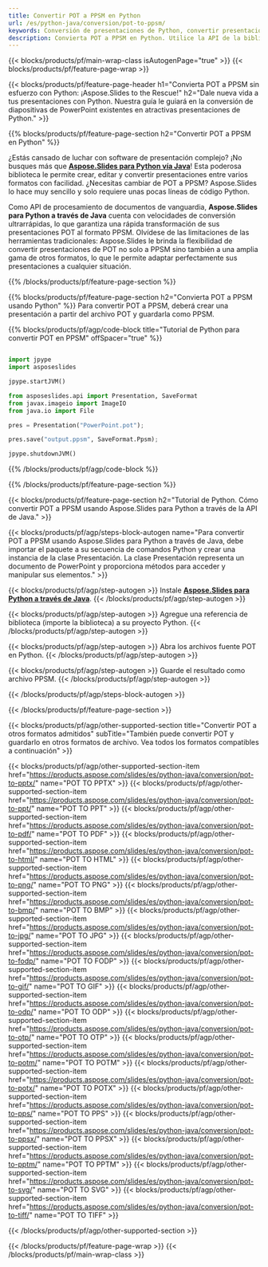 ```yaml
---
title: Convertir POT a PPSM en Python
url: /es/python-java/conversion/pot-to-ppsm/
keywords: Conversión de presentaciones de Python, convertir presentaciones a Python, Python para presentaciones, Aspose.Slides Python, conversión de POT a PPSM, biblioteca de presentaciones de Python
description: Convierta POT a PPSM en Python. Utilice la API de la biblioteca Python para convertir archivos POT a PPSM
---
```


{{< blocks/products/pf/main-wrap-class isAutogenPage="true" >}}
{{< blocks/products/pf/feature-page-wrap >}}

{{< blocks/products/pf/feature-page-header h1="Convierta POT a PPSM sin esfuerzo con Python: ¡Aspose.Slides to the Rescue!" h2="Dale nueva vida a tus presentaciones con Python. Nuestra guía le guiará en la conversión de diapositivas de PowerPoint existentes en atractivas presentaciones de Python." >}}

{{% blocks/products/pf/feature-page-section h2="Convertir POT a PPSM en Python" %}}

¿Estás cansado de luchar con software de presentación complejo? ¡No busques más que [**Aspose.Slides para Python vía Java**](https://products.aspose.com/slides/es/python-java/)! Esta poderosa biblioteca le permite crear, editar y convertir presentaciones entre varios formatos con facilidad. ¿Necesitas cambiar de POT a PPSM? Aspose.Slides lo hace muy sencillo y solo requiere unas pocas líneas de código Python.

Como API de procesamiento de documentos de vanguardia, **Aspose.Slides para Python a través de Java** cuenta con velocidades de conversión ultrarrápidas, lo que garantiza una rápida transformación de sus presentaciones POT al formato PPSM. Olvídese de las limitaciones de las herramientas tradicionales: Aspose.Slides le brinda la flexibilidad de convertir presentaciones de POT no solo a PPSM sino también a una amplia gama de otros formatos, lo que le permite adaptar perfectamente sus presentaciones a cualquier situación.

{{% /blocks/products/pf/feature-page-section %}}

{{% blocks/products/pf/feature-page-section  h2="Convierta POT a PPSM usando Python" %}}
Para convertir POT a PPSM, deberá crear una presentación a partir del archivo POT y guardarla como PPSM.

{{% blocks/products/pf/agp/code-block title="Tutorial de Python para convertir POT en PPSM" offSpacer="true" %}}

```python

import jpype
import asposeslides

jpype.startJVM()

from asposeslides.api import Presentation, SaveFormat
from javax.imageio import ImageIO
from java.io import File

pres = Presentation("PowerPoint.pot");

pres.save("output.ppsm", SaveFormat.Ppsm);

jpype.shutdownJVM()
```


{{% /blocks/products/pf/agp/code-block %}}

{{% /blocks/products/pf/feature-page-section %}}

{{< blocks/products/pf/feature-page-section  h2="Tutorial de Python. Cómo convertir POT a PPSM usando Aspose.Slides para Python a través de la API de Java." >}}

{{< blocks/products/pf/agp/steps-block-autogen name="Para convertir POT a PPSM usando Aspose.Slides para Python a través de Java, debe importar el paquete a su secuencia de comandos Python y crear una instancia de la clase Presentación. La clase Presentación representa un documento de PowerPoint y proporciona métodos para acceder y manipular sus elementos." >}}

{{< blocks/products/pf/agp/step-autogen >}}
Instale [**Aspose.Slides para Python a través de Java**](https://products.aspose.com/slides/es/python-java/).
{{< /blocks/products/pf/agp/step-autogen >}}

{{< blocks/products/pf/agp/step-autogen >}}
Agregue una referencia de biblioteca (importe la biblioteca) a su proyecto Python.
{{< /blocks/products/pf/agp/step-autogen >}}

{{< blocks/products/pf/agp/step-autogen >}}
Abra los archivos fuente POT en Python.
{{< /blocks/products/pf/agp/step-autogen >}}

{{< blocks/products/pf/agp/step-autogen >}}
Guarde el resultado como archivo PPSM.
{{< /blocks/products/pf/agp/step-autogen >}}

{{< /blocks/products/pf/agp/steps-block-autogen >}}

{{< /blocks/products/pf/feature-page-section >}}

{{< blocks/products/pf/agp/other-supported-section title="Convertir POT a otros formatos admitidos" subTitle="También puede convertir POT y guardarlo en otros formatos de archivo. Vea todos los formatos compatibles a continuación" >}}

{{< blocks/products/pf/agp/other-supported-section-item href="https://products.aspose.com/slides/es/python-java/conversion/pot-to-pptx/" name="POT TO PPTX" >}}
{{< blocks/products/pf/agp/other-supported-section-item href="https://products.aspose.com/slides/es/python-java/conversion/pot-to-ppt/" name="POT TO PPT" >}}
{{< blocks/products/pf/agp/other-supported-section-item href="https://products.aspose.com/slides/es/python-java/conversion/pot-to-pdf/" name="POT TO PDF" >}}
{{< blocks/products/pf/agp/other-supported-section-item href="https://products.aspose.com/slides/es/python-java/conversion/pot-to-html/" name="POT TO HTML" >}}
{{< blocks/products/pf/agp/other-supported-section-item href="https://products.aspose.com/slides/es/python-java/conversion/pot-to-png/" name="POT TO PNG" >}}
{{< blocks/products/pf/agp/other-supported-section-item href="https://products.aspose.com/slides/es/python-java/conversion/pot-to-bmp/" name="POT TO BMP" >}}
{{< blocks/products/pf/agp/other-supported-section-item href="https://products.aspose.com/slides/es/python-java/conversion/pot-to-jpg/" name="POT TO JPG" >}}
{{< blocks/products/pf/agp/other-supported-section-item href="https://products.aspose.com/slides/es/python-java/conversion/pot-to-fodp/" name="POT TO FODP" >}}
{{< blocks/products/pf/agp/other-supported-section-item href="https://products.aspose.com/slides/es/python-java/conversion/pot-to-gif/" name="POT TO GIF" >}}
{{< blocks/products/pf/agp/other-supported-section-item href="https://products.aspose.com/slides/es/python-java/conversion/pot-to-odp/" name="POT TO ODP" >}}
{{< blocks/products/pf/agp/other-supported-section-item href="https://products.aspose.com/slides/es/python-java/conversion/pot-to-otp/" name="POT TO OTP" >}}
{{< blocks/products/pf/agp/other-supported-section-item href="https://products.aspose.com/slides/es/python-java/conversion/pot-to-potm/" name="POT TO POTM" >}}
{{< blocks/products/pf/agp/other-supported-section-item href="https://products.aspose.com/slides/es/python-java/conversion/pot-to-potx/" name="POT TO POTX" >}}
{{< blocks/products/pf/agp/other-supported-section-item href="https://products.aspose.com/slides/es/python-java/conversion/pot-to-pps/" name="POT TO PPS" >}}
{{< blocks/products/pf/agp/other-supported-section-item href="https://products.aspose.com/slides/es/python-java/conversion/pot-to-ppsx/" name="POT TO PPSX" >}}
{{< blocks/products/pf/agp/other-supported-section-item href="https://products.aspose.com/slides/es/python-java/conversion/pot-to-pptm/" name="POT TO PPTM" >}}
{{< blocks/products/pf/agp/other-supported-section-item href="https://products.aspose.com/slides/es/python-java/conversion/pot-to-svg/" name="POT TO SVG" >}}
{{< blocks/products/pf/agp/other-supported-section-item href="https://products.aspose.com/slides/es/python-java/conversion/pot-to-tiff/" name="POT TO TIFF" >}}


{{< /blocks/products/pf/agp/other-supported-section >}}

{{< /blocks/products/pf/feature-page-wrap >}}
{{< /blocks/products/pf/main-wrap-class >}}